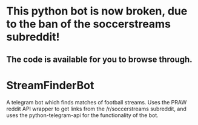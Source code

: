 # This python bot is now broken, due to the ban of the soccerstreams subreddit!
## The code is available for you to browse through. ##

# StreamFinderBot

A telegram bot which finds matches of football streams. Uses the PRAW reddit API wrapper to get links from the /r/soccerstreams subreddit, and uses the python-telegram-api for the functionality of the bot.
